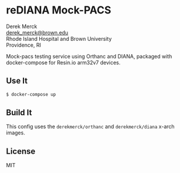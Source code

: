 reDIANA Mock-PACS
==========================

Derek Merck  
<derek_merck@brown.edu>  
Rhode Island Hospital and Brown University  
Providence, RI  

Mock-pacs testing service using Orthanc and DIANA, packaged with docker-compose for Resin.io arm32v7 devices.


Use It
----------------------

```bash
$ docker-compose up
```


Build It
--------------

This config uses the `derekmerck/orthanc` and `derekmerck/diana` x-arch images.


License
-------

MIT
